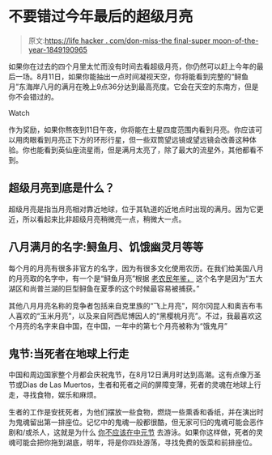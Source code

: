 # 不要错过今年最后的超级月亮

> 原文:[https://life hacker . com/don-miss-the final-super moon-of-the-year-1849190965](https://lifehacker.com/dont-miss-the-final-supermoon-of-the-year-1849190965)

如果你在过去的四个月里太忙而没有时间去看超级月亮，你仍然可以赶上今年的最后一场。8月11日，如果你能抽出一点时间凝视天空，你将能看到完整的“鲟鱼月”东海岸八月的满月在晚上9点36分达到最高亮度。它会在天空的东南方，但是你不会错过的。

Watch

作为奖励，如果你熬夜到11日午夜，你将能在土星四度范围内看到月亮。你应该可以用肉眼看到月亮正下方的环形行星，但一些双筒望远镜或望远镜会改善这种体验。你也能看到英仙座流星雨，但是满月太亮了，除了最大的流星外，其他都看不到。

## 超级月亮到底是什么？

超级月亮是指当月亮相对靠近地球，位于其轨道的近地点时出现的满月。因为它更近，所以看起来比非超级月亮稍微亮一点，稍微大一点。

## 八月满月的名字:鲟鱼月、饥饿幽灵月等等

每个月的月亮有很多非官方的名字，因为有很多文化使用农历。在我们给美国八月的月亮取的名字中，有一个是“鲟鱼月亮”根据 [老农民年鉴，](https://www.almanac.com/content/full-moon-august) 这个名字是因为“五大湖区和尚普兰湖的巨型鲟鱼在夏季的这个时候最容易被捕获。”

其他八月月亮名称的竞争者包括来自克里族的“飞上月亮”，阿尔冈昆人和奥吉布韦人喜欢的“玉米月亮”，以及来自阿西尼博因人的“黑樱桃月亮”。不过，我最喜欢这个月亮的名字来自中国，在中国，一年中的第七个月亮被称为“饿鬼月”

## 鬼节:当死者在地球上行走

中国和周边国家整个月都会庆祝鬼节，在8月12日满月时达到高潮。这有点像万圣节或Dias de Las Muertos，生者和死者之间的屏障变薄，死者的灵魂在地球上行走，寻找食物，娱乐和麻烦。

生者的工作是安抚死者，为他们摆放一些食物，燃烧一些熏香和香纸，并在演出时为鬼魂留出第一排座位。记忆中的鬼魂一般都很酷，但无家可归的鬼魂可能会恶作剧和/或杀人，这就是为什么 [你不应该在中元节](https://www.chinatravel.com/culture/hungry-ghost-festival) 去游泳。如果你这样做，死者的灵魂可能会把你拖到湖底，明年，将是你四处游荡，寻找免费的饭菜和前排座位。